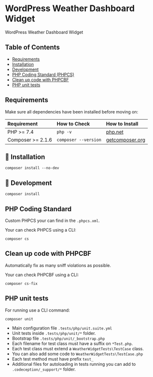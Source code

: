 # WordPress Weather Dashboard Widget

WordPress Weather Dashboard Widget

## Table of Contents

* [Requirements](#requirements)
* [Installation](#installation)
* [Development](#development)
* [PHP Coding Standard (PHPCS)](#php-coding-standard)
* [Clean up code with PHPCBF](#clean-up-code-with-phpcbf)
* [PHP unit tests](#php-unit-tests)

## Requirements

Make sure all dependencies have been installed before moving on:

| Requirement | How to Check | How to Install |
| :---------- | :----------- | :------------- |
| PHP >= 7.4 | `php -v` | [php.net](http://php.net/manual/en/install.php) |
| Composer >= 2.1.6 | `composer --version` | [getcomposer.org](https://getcomposer.org/doc/00-intro.md#installation-linux-unix-osx) |

## 🧞 Installation

```
composer install --no-dev
```

## 👀 Development

```
composer install
```

## PHP Coding Standard

Custom PHPCS your can find in the `.phpcs.xml`.

Your can check PHPCS using a CLI:
```
composer cs
```

## Clean up code with PHPCBF

Automatically  fix  as  many sniff violations as possible.

Your can check PHPCBF using a CLI:
```
composer cs-fix
```

## PHP unit tests

For running use a CLI command:
```
composer unit
```

- Main configuration file `.tests/php/unit.suite.yml`
- Unit tests inside `.tests/php/unit/*` folder.
- Bootstrap file `.tests/php/unit/_bootstrap.php`
- Each filename for test class must have a suffix on `*Test.php`.
- Each test class must extend a `WeatherWidgetTests\TestCase` class.
- You can also add some code to `WeatherWidgetTests\TestCase.php`
- Each test method must have prefix `test_`
- Additional files for autoloading in tests running you can add to `.codeception/_support/*` folder.
